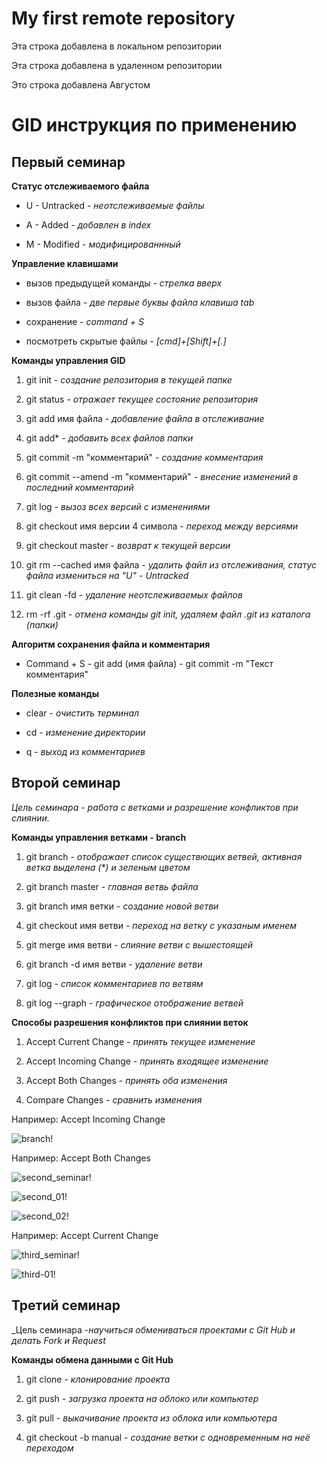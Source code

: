 # My first remote repository

Эта строка добавлена в локальном репозитории

Эта строка добавлена в удаленном репозитории

Это строка добавлена Августом



# **GID инструкция по применению**

## **Первый семинар**

**Статус отслеживаемого файла**

* U - Untracked - *неотслеживаемые файлы*

* A - Added - *добавлен в index*

* M - Modified - *модифицированнный*

**Управление клавишами**

* вызов предыдущей команды - *стрелка вверх*

* вызов файла - *две первые буквы файла клавиша tab*

* сохранение - *command + S*

* посмотреть скрытые файлы - *[cmd]+[Shift]+[.]*

**Команды управления GID**

1. git init - *создание репозитория в текущей папке*

2. git status - *отражает текущее состояние репозитория*

3. git add имя файла - *добавление файла в отслеживание*

4. git add* - *добавить всех файлов папки*

5. git commit -m "комментарий" - *создание комментария*

6. git commit --amend -m "комментарий" - *внесение изменений в последний комментарий*

7. git log - *вызоз всех версий с изменениями*

8. git checkout имя версии 4 символа - *переход между версиями*

9. git checkout master - *возврат к текущей версии*

10. git rm --cached имя файла - *удалить файл из отслеживания, статус файла измениться на "U" - Untracked*
11. git clean -fd - *удаление неотслеживаемых файлов*

12. rm -rf .git - *отмена команды git init, удаляем файл .git из каталога (папки)*

**Алгоритм сохранения файла и комментария**

* Command + S - git add (имя файла) - git commit -m "Текст комментария"

**Полезные команды**

* clear - *очистить терминал*

* cd - *изменение директории*

* q - *выход из комментариев*

## **Второй семинар**

_Цель семинара - работа с ветками и разрешение конфликтов при слиянии._

**Команды управления ветками - branch**

1. git branch - _отображает список существющих ветвей, активная ветка выделена (*) и зеленым цветом_

2. git branch master - _главная ветвь файла_

3. git branch имя ветки - _создание новой ветви_

4. git checkout имя ветви - _переход на ветку с указаным именем_

5. git merge имя ветви - _слияние ветви с вышестоящей_

6. git branch -d имя ветви - _удаление ветви_

7. git log - _список комментариев по ветвям_

8. git log --graph - _графическое отображение ветвей_

**Способы разрешения конфликтов при слиянии веток**

1. Accept Current Change - *принять текущее изменение*

2. Accept Incoming Change - *принять входящее изменение*

3. Accept Both Changes - *принять оба изменения*

4. Compare Changes - *сравнить изменения*

Например: Accept Incoming Change

![branch!](branch.jpg)

Например: Accept Both Changes

![second_seminar!](second_seminar.jpg)

![second_01!](second_01.jpg)

![second_02!](second_02.jpg)

Например: Accept Current Change

![third_seminar!](third_seminar.jpg)

![third-01!](third-01.jpg)

## **Третий семинар**

_Цель семинара -_научиться обмениваться проектами с Git Hub и делать Fork и Request_

**Команды обмена данными с Git Hub**

1. git clone - _клонирование проекта_

2. git push - _загрузка проекта на облоко или компьютер_

3. git pull - _выкачивание проекта из облока или компьютера_

4. git checkout -b manual - _создание ветки с одновременным на неё переходом_

